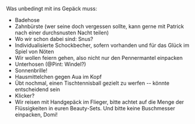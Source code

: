 Was unbedingt mit ins Gepäck muss:

- Badehose
- Zahnbürste (wer seine doch vergessen sollte, kann gerne mit Patrick nach einer durchsnusten Nacht teilen)
- Wo wir schon dabei sind: Snus?
- Individualisierte Schockbecher, sofern vorhanden und für das Glück im Spiel von Nöten
- Wir wollen feiern gehen, also nicht nur den Pennermantel einpacken
- Unterhosen (@Pint: Windel?)
- Sonnenbrille!
- Hausmittelchen gegen Aua im Kopf
- Übt nochmal, einen Tischtennisball gezielt zu werfen -- könnte entscheidend sein
- Klicker?
- Wir reisen mit Handgepäck im Flieger, bitte achtet auf die Menge der Flüssigkeiten in euren Beauty-Sets. Und bitte keine Buschmesser einpacken, Domi!
